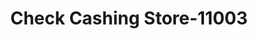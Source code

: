 ---
f_zip-code: 33025
f_state-code: FL
title: Check Cashing Store-11003
f_phone: 954-435-2120
f_city-only: Miramar
f_address: 3368 South University Drive Miramar
f_location-unique-id: '11003'
slug: check-cashing-store-11003
updated-on: '2024-05-30T13:46:58.046Z'
created-on: '2024-05-30T13:36:59.803Z'
published-on: '2024-05-30T13:54:32.469Z'
f_city-state: cms/city/miramar-fl.md
f_company: cms/company/check-cashing-store.md
f_state: cms/state/florida.md
layout: '[payday-loan].html'
tags: payday-loan
---